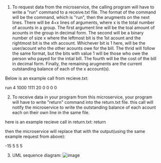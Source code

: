 1) To request data from the microservice, the calling program will have to write a "run" command to a receive.txt file. The format of the command will be the command, which is "run", then the arugments on the next lines. There will be 4+x lines of arguments, where x is the total number of acounts in a group. The first argument line will be the toal amount of acounts in the group in decimal form. The second will be a binary number of size x where the leftmost bit is the 1st acount and the rightmost bit is the xth account. Whichever bit is 1 here, will be the user/acount who the other acounts owe for the bill. The thrid will follow the same format, but the bits with value 1 will be those who owe the person who payed for the intial bill. The fourth will be the cost of the bill in decimal form. Finally, the remaining arugments are the current outstanding balance of each of the x account(s).

Below is an example call from recieve.txt:

run
4
1000
1111
20
0
0
0
0

2) To receive data in your program from this microservice, your program will have to write "return" command into the return.txt file. this call will notify the microservice to write the outstanding balance of each acount each on their own line in the same file.

here is an example recieve call in return.txt:
return

then the microservice will replace that with the output(using the same example request from above):

-15
5
5
5


3) UML sequence diagram: ![image](https://github.com/user-attachments/assets/b8f19356-9cb7-4070-a1ca-85f311fe4910)

